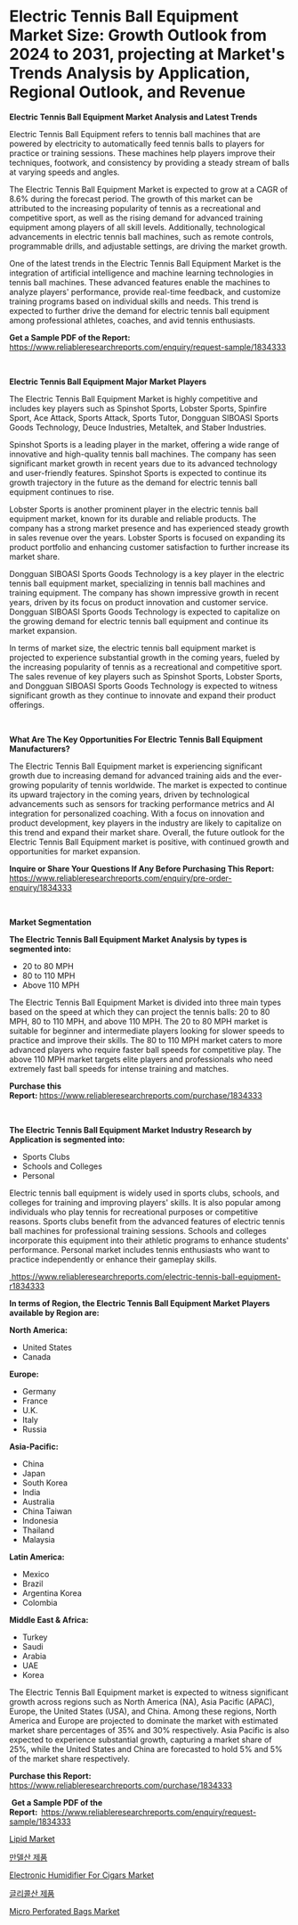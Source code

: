 <p><h1>Electric Tennis Ball Equipment Market Size: Growth Outlook from 2024 to 2031, projecting at Market's Trends Analysis by Application, Regional Outlook, and Revenue</h1></p><p><strong>Electric Tennis Ball Equipment Market Analysis and Latest Trends</strong></p>
<p><p>Electric Tennis Ball Equipment refers to tennis ball machines that are powered by electricity to automatically feed tennis balls to players for practice or training sessions. These machines help players improve their techniques, footwork, and consistency by providing a steady stream of balls at varying speeds and angles.</p><p>The Electric Tennis Ball Equipment Market is expected to grow at a CAGR of 8.6% during the forecast period. The growth of this market can be attributed to the increasing popularity of tennis as a recreational and competitive sport, as well as the rising demand for advanced training equipment among players of all skill levels. Additionally, technological advancements in electric tennis ball machines, such as remote controls, programmable drills, and adjustable settings, are driving the market growth.</p><p>One of the latest trends in the Electric Tennis Ball Equipment Market is the integration of artificial intelligence and machine learning technologies in tennis ball machines. These advanced features enable the machines to analyze players' performance, provide real-time feedback, and customize training programs based on individual skills and needs. This trend is expected to further drive the demand for electric tennis ball equipment among professional athletes, coaches, and avid tennis enthusiasts.</p></p>
<p><strong>Get a Sample PDF of the Report:&nbsp;</strong> <a href="https://www.reliableresearchreports.com/enquiry/request-sample/1834333">https://www.reliableresearchreports.com/enquiry/request-sample/1834333</a></p>
<p>&nbsp;</p>
<p><strong>Electric Tennis Ball Equipment Major Market Players</strong></p>
<p><p>The Electric Tennis Ball Equipment Market is highly competitive and includes key players such as Spinshot Sports, Lobster Sports, Spinfire Sport, Ace Attack, Sports Attack, Sports Tutor, Dongguan SIBOASI Sports Goods Technology, Deuce Industries, Metaltek, and Staber Industries.</p><p>Spinshot Sports is a leading player in the market, offering a wide range of innovative and high-quality tennis ball machines. The company has seen significant market growth in recent years due to its advanced technology and user-friendly features. Spinshot Sports is expected to continue its growth trajectory in the future as the demand for electric tennis ball equipment continues to rise.</p><p>Lobster Sports is another prominent player in the electric tennis ball equipment market, known for its durable and reliable products. The company has a strong market presence and has experienced steady growth in sales revenue over the years. Lobster Sports is focused on expanding its product portfolio and enhancing customer satisfaction to further increase its market share.</p><p>Dongguan SIBOASI Sports Goods Technology is a key player in the electric tennis ball equipment market, specializing in tennis ball machines and training equipment. The company has shown impressive growth in recent years, driven by its focus on product innovation and customer service. Dongguan SIBOASI Sports Goods Technology is expected to capitalize on the growing demand for electric tennis ball equipment and continue its market expansion.</p><p>In terms of market size, the electric tennis ball equipment market is projected to experience substantial growth in the coming years, fueled by the increasing popularity of tennis as a recreational and competitive sport. The sales revenue of key players such as Spinshot Sports, Lobster Sports, and Dongguan SIBOASI Sports Goods Technology is expected to witness significant growth as they continue to innovate and expand their product offerings.</p></p>
<p>&nbsp;</p>
<p><strong>What Are The Key Opportunities For Electric Tennis Ball Equipment Manufacturers?</strong></p>
<p><p>The Electric Tennis Ball Equipment market is experiencing significant growth due to increasing demand for advanced training aids and the ever-growing popularity of tennis worldwide. The market is expected to continue its upward trajectory in the coming years, driven by technological advancements such as sensors for tracking performance metrics and AI integration for personalized coaching. With a focus on innovation and product development, key players in the industry are likely to capitalize on this trend and expand their market share. Overall, the future outlook for the Electric Tennis Ball Equipment market is positive, with continued growth and opportunities for market expansion.</p></p>
<p><strong>Inquire or Share Your Questions If Any Before Purchasing This Report:</strong> <a href="https://www.reliableresearchreports.com/enquiry/pre-order-enquiry/1834333">https://www.reliableresearchreports.com/enquiry/pre-order-enquiry/1834333</a></p>
<p>&nbsp;</p>
<p><strong>Market Segmentation</strong></p>
<p><strong>The Electric Tennis Ball Equipment Market Analysis by types is segmented into:</strong></p>
<p><ul><li>20 to 80 MPH</li><li>80 to 110 MPH</li><li>Above 110 MPH</li></ul></p>
<p><p>The Electric Tennis Ball Equipment Market is divided into three main types based on the speed at which they can project the tennis balls: 20 to 80 MPH, 80 to 110 MPH, and above 110 MPH. The 20 to 80 MPH market is suitable for beginner and intermediate players looking for slower speeds to practice and improve their skills. The 80 to 110 MPH market caters to more advanced players who require faster ball speeds for competitive play. The above 110 MPH market targets elite players and professionals who need extremely fast ball speeds for intense training and matches.</p></p>
<p><strong>Purchase this Report:&nbsp;</strong><a href="https://www.reliableresearchreports.com/purchase/1834333">https://www.reliableresearchreports.com/purchase/1834333</a></p>
<p>&nbsp;</p>
<p><strong>The Electric Tennis Ball Equipment Market Industry Research by Application is segmented into:</strong></p>
<p><ul><li>Sports Clubs</li><li>Schools and Colleges</li><li>Personal</li></ul></p>
<p><p>Electric tennis ball equipment is widely used in sports clubs, schools, and colleges for training and improving players' skills. It is also popular among individuals who play tennis for recreational purposes or competitive reasons. Sports clubs benefit from the advanced features of electric tennis ball machines for professional training sessions. Schools and colleges incorporate this equipment into their athletic programs to enhance students' performance. Personal market includes tennis enthusiasts who want to practice independently or enhance their gameplay skills.</p></p>
<p><a href="https://www.reliableresearchreports.com/electric-tennis-ball-equipment-r1834333">&nbsp;https://www.reliableresearchreports.com/electric-tennis-ball-equipment-r1834333</a></p>
<p><strong>In terms of Region, the Electric Tennis Ball Equipment Market Players available by Region are:</strong></p>
<p>
    <p> <strong> North America: </strong>
        <ul>
            <li>United States</li>
            <li>Canada</li>
        </ul>
        </p> 
    <p> <strong> Europe: </strong>
        <ul>
            <li>Germany</li>
            <li>France</li>
            <li>U.K.</li>
            <li>Italy</li>
            <li>Russia</li>
        </ul>
        </p> 
    <p> <strong> Asia-Pacific: </strong>
        <ul>
            <li>China</li>
            <li>Japan</li>
            <li>South Korea</li>
            <li>India</li>
            <li>Australia</li>
            <li>China Taiwan</li>
            <li>Indonesia</li>
            <li>Thailand</li>
            <li>Malaysia</li>
        </ul>
        </p> 
    <p> <strong> Latin America: </strong>
        <ul>
            <li>Mexico</li>
            <li>Brazil</li>
            <li>Argentina Korea</li>
            <li>Colombia</li>
        </ul>
        </p> 
    <p> <strong> Middle East & Africa: </strong>
        <ul>
            <li>Turkey</li>
            <li>Saudi</li>
            <li>Arabia</li>
            <li>UAE</li>
            <li>Korea</li>
        </ul>
    </p>
    </p>
<p><p>The Electric Tennis Ball Equipment market is expected to witness significant growth across regions such as North America (NA), Asia Pacific (APAC), Europe, the United States (USA), and China. Among these regions, North America and Europe are projected to dominate the market with estimated market share percentages of 35% and 30% respectively. Asia Pacific is also expected to experience substantial growth, capturing a market share of 25%, while the United States and China are forecasted to hold 5% and 5% of the market share respectively.</p></p>
<p><strong>Purchase this Report: </strong><a href="https://www.reliableresearchreports.com/purchase/1834333">https://www.reliableresearchreports.com/purchase/1834333</a></p>
<p>&nbsp;<strong>Get a Sample PDF of the Report:&nbsp;&nbsp;</strong><a href="https://www.reliableresearchreports.com/enquiry/request-sample/1834333">https://www.reliableresearchreports.com/enquiry/request-sample/1834333</a></p>
<p><strong></strong></p>
<p><p><a href="https://issuu.com/reportprime-2/docs/lipid-market-size-2030.pptx">Lipid Market</a></p><p><a href="https://github.com/shade463/Market-Research-Report-List-1/blob/main/745853638828.md">만델산 제품</a></p><p><a href="https://github.com/wwwkeltoum/Market-Research-Report-List-3/blob/main/electronic-humidifier-for-cigars-market.md">Electronic Humidifier For Cigars Market</a></p><p><a href="https://github.com/FelipeGrrady654556/Market-Research-Report-List-1/blob/main/318143638827.md">글리콜산 제품</a></p><p><a href="https://issuu.com/reportprime-2/docs/micro-perforated-bags-market-size-2030.pptx">Micro Perforated Bags Market</a></p></p>